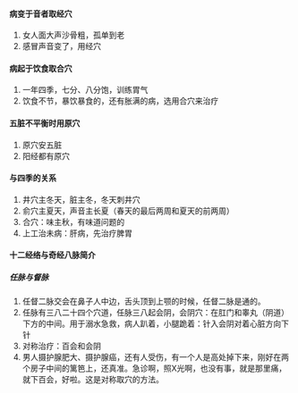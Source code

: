 #### 病变于音者取经穴
1. 女人面大声沙骨粗，孤单到老
2. 感冒声音变了，用经穴
#### 病起于饮食取合穴
1. 一年四季，七分、八分饱，训练胃气
2. 饮食不节，暴饮暴食的，还有胀满的病，选用合穴来治疗
#### 五脏不平衡时用原穴
1. 原穴安五脏
2. 阳经都有原穴
#### 与四季的关系
1. 井穴主冬天，脏主冬，冬天刺井穴
2. 俞穴主夏天，声音主长夏（春天的最后两周和夏天的前两周）
3. 合穴：味主秋，有味道问题的
4. 上工治未病：肝病，先治疗脾胃
#### 十二经络与奇经八脉简介
##### 任脉与督脉
1. 任督二脉交会在鼻子人中边，舌头顶到上颚的时候，任督二脉是通的。
2. 任脉有三八二十四个穴道，任脉三八起会阴，会阴穴：在肛门和睾丸（阴道）下方的中间。用于溺水急救，病人趴着，小腿跪着：针入会阴对着心脏方向下针
3. 对称治疗：百会和会阴
4. 男人摄护腺肥大、摄护腺癌，还有人受伤，有一个人是高处掉下来，刚好在两个房子中间的篱笆上，还真准。急诊啊，照X光啊，也没有事，就是那里痛，就下百会，好啦。这是对称取穴的方法。